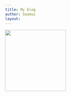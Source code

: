 ```yaml
---
title: My blog
author: Seamus
layout: 
---
```


  <img alt="" src="http://en.gravatar.com/userimage/24637430/bd861150ece04c59dff2ca785562b354?size=200" width="200" height="200" />



